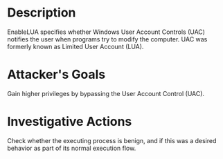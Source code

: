 # Description
EnableLUA specifies whether Windows User Account Controls (UAC) notifies the user when programs try to modify the computer. UAC was formerly known as Limited User Account (LUA).
# Attacker's Goals
Gain higher privileges by bypassing the User Account Control (UAC).
# Investigative Actions
Check whether the executing process is benign, and if this was a desired behavior as part of its normal execution flow.
